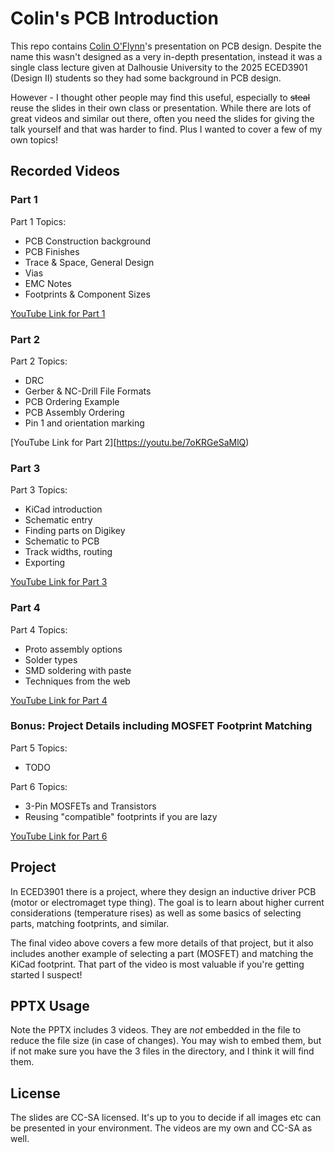 # Colin's PCB Introduction

This repo contains [Colin O'Flynn](www.oflynn.com)'s presentation on PCB design. Despite the name this wasn't
designed as a very in-depth presentation, instead it was a single class lecture given at Dalhousie University
to the 2025 ECED3901 (Design II) students so they had some background in PCB design.

However - I thought other people may find this useful, especially to ~~steal~~ reuse the slides in their own
class or presentation. While there are lots of great videos and similar out there, often you need the slides
for giving the talk yourself and that was harder to find. Plus I wanted to cover a few of my own topics!

## Recorded Videos

### Part 1

Part 1 Topics:
* PCB Construction background
* PCB Finishes
* Trace & Space, General Design
* Vias
* EMC Notes
* Footprints & Component Sizes

[YouTube Link for Part 1](https://youtu.be/N544CMR8I-M)

### Part 2

Part 2 Topics:
* DRC
* Gerber & NC-Drill File Formats
* PCB Ordering Example
* PCB Assembly Ordering
* Pin 1 and orientation marking

[YouTube Link for Part 2][https://youtu.be/7oKRGeSaMlQ)

### Part 3

Part 3 Topics:
* KiCad introduction
* Schematic entry
* Finding parts on Digikey
* Schematic to PCB
* Track widths, routing
* Exporting

[YouTube Link for Part 3](https://youtu.be/EYBp76mGBfE)

### Part 4

Part 4 Topics:
* Proto assembly options
* Solder types
* SMD soldering with paste
* Techniques from the web

[YouTube Link for Part 4](https://youtu.be/Wu17Rq_Cn4I)

### Bonus: Project Details including MOSFET Footprint Matching

Part 5 Topics:
* TODO

Part 6 Topics:
* 3-Pin MOSFETs and Transistors
* Reusing "compatible" footprints if you are lazy

[YouTube Link for Part 6](https://youtu.be/Xs0kOXRdku8)

## Project

In ECED3901 there is a project, where they design an inductive driver PCB (motor or electromaget type thing). The goal
is to learn about higher current considerations (temperature rises) as well as some basics of selecting parts,
matching footprints, and similar.

The final video above covers a few more details of that project, but it also includes another example of selecting a part (MOSFET) and matching the KiCad footprint. That part of the video is most valuable if you're getting started I suspect!

## PPTX Usage

Note the PPTX includes 3 videos. They are *not* embedded in the file to reduce the file size (in case of changes). You may wish to embed them, but if not make sure you have the 3 files in the directory, and I think it will find them.

## License

The slides are CC-SA licensed. It's up to you to decide if all images etc can be presented in your environment. The videos are my own and CC-SA as well.
